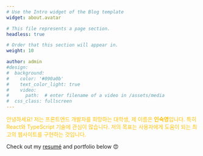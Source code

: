 ```yaml
---
# Use the Intro widget of the Blog template
widget: about.avatar

# This file represents a page section.
headless: true

# Order that this section will appear in.
weight: 10

author: admin
#design:
#  background:
#    color: '#090a0b'
#    text_color_light: true
#    video:
#      path:  # enter filename of a video in /assets/media
#  css_class: fullscreen
---
```


<p class="justify-text" style="color: #FFC107;">
안녕하세요! 저는 프론트엔드 개발자를 희망하는 대학생, 제 이름은 <strong>인숙영</strong>입니다. 
특히 React와 TypeScript 기술에 관심이 많습니다. 
저의 목표는 사용자에게 도움이 되는 최고의 웹사이트를 구현하는 것입니다.
</p>

Check out my [resumé](/about/) and portfolio below 😍
